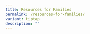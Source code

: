 ```yaml
---
title: Resources for Families
permalink: /resources-for-families/
variant: tiptap
description: ""
---
```

